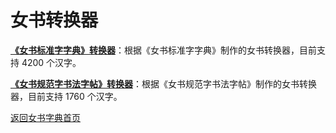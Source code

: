 # 女书转换器

**[《女书标准字字典》转换器](https://nushuscript.org/nsbzz/)**：根据《女书标准字字典》制作的女书转换器，目前支持 4200 个汉字。

**[《女书规范字书法字帖》转换器](https://nushuscript.org/unicode/)**：根据《女书规范字书法字帖》制作的女书转换器，目前支持 1760 个汉字。

[返回女书字典首页](https://nushuscript.org/)
